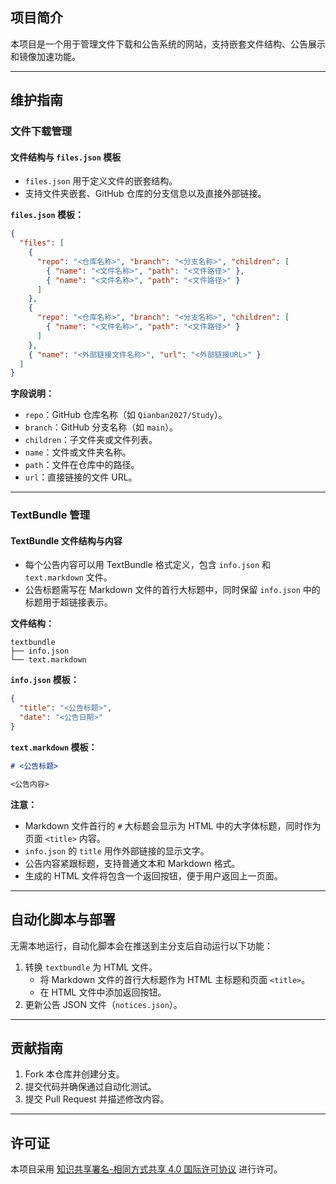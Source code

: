 ## 项目简介
本项目是一个用于管理文件下载和公告系统的网站，支持嵌套文件结构、公告展示和镜像加速功能。

---

## 维护指南

### 文件下载管理

#### 文件结构与 `files.json` 模板

- `files.json` 用于定义文件的嵌套结构。
- 支持文件夹嵌套、GitHub 仓库的分支信息以及直接外部链接。

**`files.json` 模板：**
```json
{
  "files": [
    {
      "repo": "<仓库名称>", "branch": "<分支名称>", "children": [
        { "name": "<文件名称>", "path": "<文件路径>" },
        { "name": "<文件名称>", "path": "<文件路径>" }
      ]
    },
    {
      "repo": "<仓库名称>", "branch": "<分支名称>", "children": [
        { "name": "<文件名称>", "path": "<文件路径>" }
      ]
    },
    { "name": "<外部链接文件名称>", "url": "<外部链接URL>" }
  ]
}
```

**字段说明：**
- `repo`：GitHub 仓库名称（如 `Qianban2027/Study`）。
- `branch`：GitHub 分支名称（如 `main`）。
- `children`：子文件夹或文件列表。
- `name`：文件或文件夹名称。
- `path`：文件在仓库中的路径。
- `url`：直接链接的文件 URL。

---

### TextBundle 管理

#### TextBundle 文件结构与内容

- 每个公告内容可以用 TextBundle 格式定义，包含 `info.json` 和 `text.markdown` 文件。
- 公告标题需写在 Markdown 文件的首行大标题中，同时保留 `info.json` 中的标题用于超链接表示。

**文件结构：**
```
textbundle
├── info.json
└── text.markdown
```

**`info.json` 模板：**
```json
{
  "title": "<公告标题>",
  "date": "<公告日期>"
}
```

**`text.markdown` 模板：**
```markdown
# <公告标题>

<公告内容>
```

**注意：**
- Markdown 文件首行的 `#` 大标题会显示为 HTML 中的大字体标题，同时作为页面 `<title>` 内容。
- `info.json` 的 `title` 用作外部链接的显示文字。
- 公告内容紧跟标题，支持普通文本和 Markdown 格式。
- 生成的 HTML 文件将包含一个返回按钮，便于用户返回上一页面。

---

## 自动化脚本与部署

无需本地运行，自动化脚本会在推送到主分支后自动运行以下功能：

1. 转换 `textbundle` 为 HTML 文件。
   - 将 Markdown 文件的首行大标题作为 HTML 主标题和页面 `<title>`。
   - 在 HTML 文件中添加返回按钮。
2. 更新公告 JSON 文件（`notices.json`）。

---

## 贡献指南

1. Fork 本仓库并创建分支。
2. 提交代码并确保通过自动化测试。
3. 提交 Pull Request 并描述修改内容。

---

## 许可证

本项目采用 [知识共享署名-相同方式共享 4.0 国际许可协议](https://creativecommons.org/licenses/by-sa/4.0/) 进行许可。

